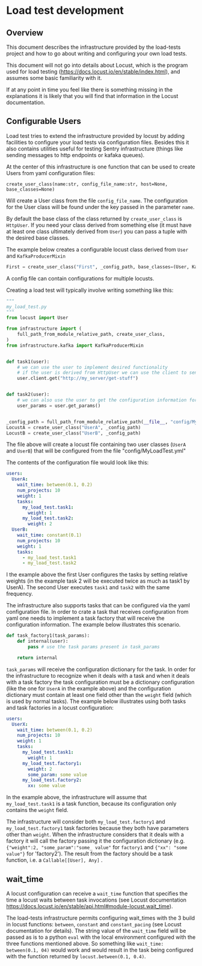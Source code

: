 # Load test development

## Overview
This document describes the infrastructure provided by the load-tests project and how to go about writing
and configuring your own load tests.

This document will not go into details about Locust, which is the program used for
load testing (https://docs.locust.io/en/stable/index.html), and assumes some basic familiarity with it.

If at any point in time you feel like there is something missing in the explanations it is likely that you
will find that information in the Locust documentation.

## Configurable Users

Load test tries to extend the infrastructure provided by locust by adding facilities to configure your load
tests via configuration files. Besides this it also contains utilities useful for testing Sentry infrastructure
(things like sending messages to http endpoints or kafaka queues).

At the center of this infrastructure is one function that can be used to create Users from yaml configuration
files:

    create_user_class(name:str, config_file_name:str, host=None, base_classes=None)

Will create a User class from the file `config_file_name`. The configuration for the User class will be
found under the key passed in the parameter `name`.

By default the base class of the class returned by `create_user_class` is `HttpUser`. If you need your class
derived from something else (it must have at least one class ultimately derived from `User`) you can pass a
tuple with the desired base classes.

The example below creates a configurable locust class derived from `User` and `KafkaProducerMixin`

```python
First = create_user_class("First", _config_path, base_classes=(User, KafkaProducerMixin))
```

A config file can contain configurations for multiple locusts.

Creating a load test will typically involve writing something like this:

```python
"""
my_load_test.py
"""
from locust import User

from infrastructure import (
    full_path_from_module_relative_path, create_user_class,
)
from infrastructure.kafka import KafkaProducerMixin


def task1(user):
    # we can use the user to implement desired functionality
    # if the user is derived from HttpUser we can use the client to send HTTP requests
    user.client.get("http://my_server/get-stuff")


def task2(user):
    # we can also use the user to get the configuration information for the current user
    user_params = user.get_params()


_config_path = full_path_from_module_relative_path(__file__, "config/MyLoadTest.yml")
LocustA = create_user_class("UserA", _config_path)
LocustB = create_user_class("UserB", _config_path)
```

The file above will create a locust file containing two user classes (`UserA` and `UserB`) that will be
configured from the file "config/MyLoadTest.yml"

The contents of the configuration file would look like this:

```yaml
users:
  UserA:
    wait_time: between(0.1, 0.2)
    num_projects: 10
    weight: 1
    tasks:
      my_load_test.task1:
        weight: 1
      my_load_test.task2:
        weight: 2
  UserB:
    wait_time: constant(0.1)
    num_projects: 10
    weight: 1
    tasks:
      - my_load_test.task1
      - my_load_test.task2
```

I the example above the first User configures the tasks by setting relative weights (in the example task 2 will
be executed twice as much as task1 by UserA).
The second User executes `task1` and `task2` with the same frequency.

The infrastructure also supports tasks that can be configured via the yaml configuration file.
In order to crate a task that receives configuration from yaml one needs to implement a task factory that will
receive the configuration information.
The example below illustrates this scenario.

```python
def task_factory1(task_params):
    def internal(user):
        pass # use the task params present in task_params

    return internal
```

`task_params` will receive the configuration dictionary for the task.
In order for the infrastructure to recognize when it deals with a task and when it deals with a task factory the
task configuration must be a dictionary configuration (like the one for `UserA` in the example above) and the
configuration dictionary must contain at least one field other than the `weight` field (which is used by normal
tasks). The example below illustrates using both tasks and task factories in a locust configuration:

```yaml
users:
  UserX:
    wait_time: between(0.1, 0.2)
    num_projects: 10
    weight: 1
    tasks:
      my_load_test.task1:
        weight: 1
      my_load_test.factory1:
        weight: 2
        some_param: some value
      my_load_test.factory2:
        xx: some value
```

In the example above, the infrastructure will assume that `my_load_test.task1` is a task function, because its
configuration only contains the `weight` field.

The infrastructure will consider both `my_load_test.factory1` and `my_load_test.factory1` task factories because
they both have parameters other than `weight`. When the infrastructure considers that it deals with a factory it
will call the factory passing it the configuration dictionary (e.g. `{"weight":2, "some_param":"some_ value"` for
`factory1` and `{"xx": "some value"}` for 'factory2'). The result from the factory should be a task function, i.e.
a `Callable[[User], Any]` .


## wait_time

A locust configuration can receive a `wait_time` function that specifies the time a locust waits between
task invocations (see Locust documentation https://docs.locust.io/en/stable/api.html#module-locust.wait_time).

The load-tests infrastructure permits configuring wait_times with the 3 build in locust functions: `between`, `constant`
and `constant_pacing` (see Locust documentation for details). The string value of the `wait_time` field will be passed
as is to a python `eval` with the local environment configured with the three functions mentioned above. So something
like `wait_time: between(0.1, 04)`  would work and would result in the task being configured with the function returned
by `locust.between(0.1, 0.4)`.
